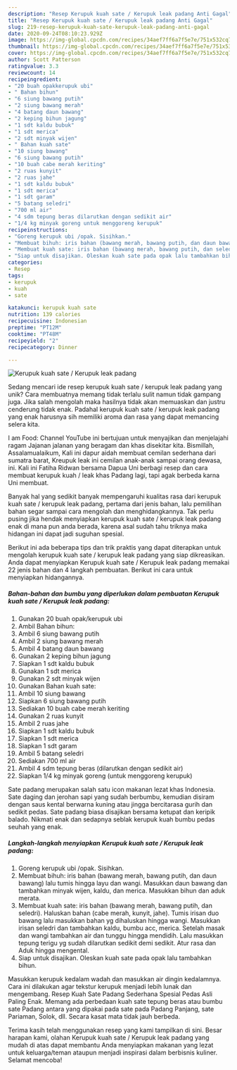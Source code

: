 ```yaml
---
description: "Resep Kerupuk kuah sate / Kerupuk leak padang Anti Gagal"
title: "Resep Kerupuk kuah sate / Kerupuk leak padang Anti Gagal"
slug: 219-resep-kerupuk-kuah-sate-kerupuk-leak-padang-anti-gagal
date: 2020-09-24T08:10:23.929Z
image: https://img-global.cpcdn.com/recipes/34aef7ff6a7f5e7e/751x532cq70/kerupuk-kuah-sate-kerupuk-leak-padang-foto-resep-utama.jpg
thumbnail: https://img-global.cpcdn.com/recipes/34aef7ff6a7f5e7e/751x532cq70/kerupuk-kuah-sate-kerupuk-leak-padang-foto-resep-utama.jpg
cover: https://img-global.cpcdn.com/recipes/34aef7ff6a7f5e7e/751x532cq70/kerupuk-kuah-sate-kerupuk-leak-padang-foto-resep-utama.jpg
author: Scott Patterson
ratingvalue: 3.3
reviewcount: 14
recipeingredient:
- "20 buah opakkerupuk ubi"
- " Bahan bihun"
- "6 siung bawang putih"
- "2 siung bawang merah"
- "4 batang daun bawang"
- "2 keping bihun jagung"
- "1 sdt kaldu bubuk"
- "1 sdt merica"
- "2 sdt minyak wijen"
- " Bahan kuah sate"
- "10 siung bawang"
- "6 siung bawang putih"
- "10 buah cabe merah keriting"
- "2 ruas kunyit"
- "2 ruas jahe"
- "1 sdt kaldu bubuk"
- "1 sdt merica"
- "1 sdt garam"
- "5 batang seledri"
- "700 ml air"
- "4 sdm tepung beras dilarutkan dengan sedikit air"
- "1/4 kg minyak goreng untuk menggoreng kerupuk"
recipeinstructions:
- "Goreng kerupuk ubi /opak. Sisihkan."
- "Membuat bihuh: iris bahan (bawang merah, bawang putih, dan daun bawang) lalu tumis hingga layu dan wangi. Masukkan daun bawang dan tambahkan minyak wijen, kaldu, dan merica. Masukkan bihun dan aduk merata."
- "Membuat kuah sate: iris bahan (bawang merah, bawang putih, dan seledri). Haluskan bahan (cabe merah, kunyit, jahe). Tumis irisan duo bawang lalu masukkan bahan yg dihaluskan hingga wangi. Masukkan irisan seledri dan tambahkan kaldu, bumbu acc, merica. Setelah masak dan wangi tambahkan air dan tunggu hingga mendidih. Lalu masukkan tepung terigu yg sudah dilarutkan sedikit demi sedikit. Atur rasa dan Aduk hingga mengental."
- "Siap untuk disajikan. Oleskan kuah sate pada opak lalu tambahkan bihun."
categories:
- Resep
tags:
- kerupuk
- kuah
- sate

katakunci: kerupuk kuah sate 
nutrition: 139 calories
recipecuisine: Indonesian
preptime: "PT12M"
cooktime: "PT48M"
recipeyield: "2"
recipecategory: Dinner

---
```



![Kerupuk kuah sate / Kerupuk leak padang](https://img-global.cpcdn.com/recipes/34aef7ff6a7f5e7e/751x532cq70/kerupuk-kuah-sate-kerupuk-leak-padang-foto-resep-utama.jpg)

Sedang mencari ide resep kerupuk kuah sate / kerupuk leak padang yang unik? Cara membuatnya memang tidak terlalu sulit namun tidak gampang juga. Jika salah mengolah maka hasilnya tidak akan memuaskan dan justru cenderung tidak enak. Padahal kerupuk kuah sate / kerupuk leak padang yang enak harusnya sih memiliki aroma dan rasa yang dapat memancing selera kita.

I am Food: Channel YouTube ini bertujuan untuk menyajikan dan menjelajahi ragam Jajanan jalanan yang beragam dan khas disekitar kita. Bismillah, Assalamualaikum, Kali ini dapur aidah membuat cemilan sederhana dari sumatra barat, Kreupuk leak ini cemilan anak-anak sampai orang dewasa, ini. Kali ini Fatiha Ridwan bersama Dapua Uni berbagi resep dan cara membuat kerupuk kuah / leak khas Padang lagi, tapi agak berbeda karna Uni membuat.

Banyak hal yang sedikit banyak mempengaruhi kualitas rasa dari kerupuk kuah sate / kerupuk leak padang, pertama dari jenis bahan, lalu pemilihan bahan segar sampai cara mengolah dan menghidangkannya. Tak perlu pusing jika hendak menyiapkan kerupuk kuah sate / kerupuk leak padang enak di mana pun anda berada, karena asal sudah tahu triknya maka hidangan ini dapat jadi suguhan spesial.


Berikut ini ada beberapa tips dan trik praktis yang dapat diterapkan untuk mengolah kerupuk kuah sate / kerupuk leak padang yang siap dikreasikan. Anda dapat menyiapkan Kerupuk kuah sate / Kerupuk leak padang memakai 22 jenis bahan dan 4 langkah pembuatan. Berikut ini cara untuk menyiapkan hidangannya.

<!--inarticleads1-->

##### Bahan-bahan dan bumbu yang diperlukan dalam pembuatan Kerupuk kuah sate / Kerupuk leak padang:

1. Gunakan 20 buah opak/kerupuk ubi
1. Ambil  Bahan bihun:
1. Ambil 6 siung bawang putih
1. Ambil 2 siung bawang merah
1. Ambil 4 batang daun bawang
1. Gunakan 2 keping bihun jagung
1. Siapkan 1 sdt kaldu bubuk
1. Gunakan 1 sdt merica
1. Gunakan 2 sdt minyak wijen
1. Gunakan  Bahan kuah sate:
1. Ambil 10 siung bawang
1. Siapkan 6 siung bawang putih
1. Sediakan 10 buah cabe merah keriting
1. Gunakan 2 ruas kunyit
1. Ambil 2 ruas jahe
1. Siapkan 1 sdt kaldu bubuk
1. Siapkan 1 sdt merica
1. Siapkan 1 sdt garam
1. Ambil 5 batang seledri
1. Sediakan 700 ml air
1. Ambil 4 sdm tepung beras (dilarutkan dengan sedikit air)
1. Siapkan 1/4 kg minyak goreng (untuk menggoreng kerupuk)


Sate padang merupakan salah satu icon makanan lezat khas Indonesia. Sate daging dan jerohan sapi yang sudah berbumbu, kemudian disiram dengan saus kental berwarna kuning atau jingga bercitarasa gurih dan sedikit pedas. Sate padang biasa disajikan bersama ketupat dan keripik balado. Nikmati enak dan sedapnya seblak kerupuk kuah bumbu pedas seuhah yang enak. 

<!--inarticleads2-->

##### Langkah-langkah menyiapkan Kerupuk kuah sate / Kerupuk leak padang:

1. Goreng kerupuk ubi /opak. Sisihkan.
1. Membuat bihuh: iris bahan (bawang merah, bawang putih, dan daun bawang) lalu tumis hingga layu dan wangi. Masukkan daun bawang dan tambahkan minyak wijen, kaldu, dan merica. Masukkan bihun dan aduk merata.
1. Membuat kuah sate: iris bahan (bawang merah, bawang putih, dan seledri). Haluskan bahan (cabe merah, kunyit, jahe). Tumis irisan duo bawang lalu masukkan bahan yg dihaluskan hingga wangi. Masukkan irisan seledri dan tambahkan kaldu, bumbu acc, merica. Setelah masak dan wangi tambahkan air dan tunggu hingga mendidih. Lalu masukkan tepung terigu yg sudah dilarutkan sedikit demi sedikit. Atur rasa dan Aduk hingga mengental.
1. Siap untuk disajikan. Oleskan kuah sate pada opak lalu tambahkan bihun.


Masukkan kerupuk kedalam wadah dan masukkan air dingin kedalamnya. Cara ini dilakukan agar tekstur kerupuk menjadi lebih lunak dan mengembang. Resep Kuah Sate Padang Sederhana Spesial Pedas Asli Paling Enak. Memang ada perbedaan kuah sate tepung beras atau bumbu sate Padang antara yang dipakai pada sate pada Padang Panjang, sate Pariaman, Solok, dll. Secara kasat mata tidak jauh berbeda. 

Terima kasih telah menggunakan resep yang kami tampilkan di sini. Besar harapan kami, olahan Kerupuk kuah sate / Kerupuk leak padang yang mudah di atas dapat membantu Anda menyiapkan makanan yang lezat untuk keluarga/teman ataupun menjadi inspirasi dalam berbisnis kuliner. Selamat mencoba!
